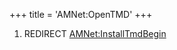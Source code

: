 +++
title = 'AMNet:OpenTMD'
+++

1.  REDIRECT [AMNet:InstallTmdBegin](AMNet:InstallTmdBegin "wikilink")
